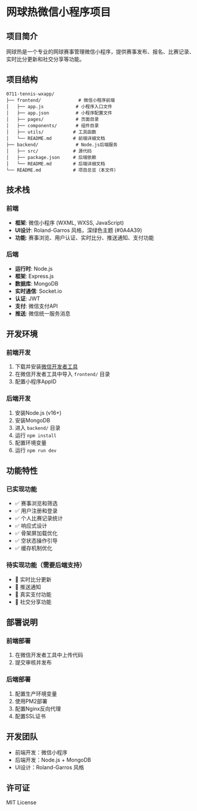 # 网球热微信小程序项目

## 项目简介

网球热是一个专业的网球赛事管理微信小程序，提供赛事发布、报名、比赛记录、实时比分更新和社交分享等功能。

## 项目结构

```
0711-tennis-wxapp/
├── frontend/              # 微信小程序前端
│   ├── app.js            # 小程序入口文件
│   ├── app.json          # 小程序配置文件
│   ├── pages/            # 页面目录
│   ├── components/       # 组件目录
│   ├── utils/           # 工具函数
│   └── README.md        # 前端详细文档
├── backend/              # Node.js后端服务
│   ├── src/             # 源代码
│   ├── package.json     # 后端依赖
│   └── README.md        # 后端详细文档
└── README.md            # 项目总览（本文件）
```

## 技术栈

### 前端
- **框架**: 微信小程序 (WXML, WXSS, JavaScript)
- **UI设计**: Roland-Garros 风格，深绿色主题 (#0A4A39)
- **功能**: 赛事浏览、用户认证、实时比分、推送通知、支付功能

### 后端
- **运行时**: Node.js
- **框架**: Express.js
- **数据库**: MongoDB
- **实时通信**: Socket.io
- **认证**: JWT
- **支付**: 微信支付API
- **推送**: 微信统一服务消息

## 开发环境

### 前端开发
1. 下载并安装[微信开发者工具](https://developers.weixin.qq.com/miniprogram/dev/devtools/download.html)
2. 在微信开发者工具中导入 `frontend/` 目录
3. 配置小程序AppID

### 后端开发
1. 安装Node.js (v16+)
2. 安装MongoDB
3. 进入 `backend/` 目录
4. 运行 `npm install`
5. 配置环境变量
6. 运行 `npm run dev`

## 功能特性

### 已实现功能
- ✅ 赛事浏览和筛选
- ✅ 用户注册和登录
- ✅ 个人比赛记录统计
- ✅ 响应式设计
- ✅ 骨架屏加载优化
- ✅ 空状态操作引导
- ✅ 缓存机制优化

### 待实现功能（需要后端支持）
- 🔄 实时比分更新
- 🔄 推送通知
- 🔄 真实支付功能
- 🔄 社交分享功能

## 部署说明

### 前端部署
1. 在微信开发者工具中上传代码
2. 提交审核并发布

### 后端部署
1. 配置生产环境变量
2. 使用PM2部署
3. 配置Nginx反向代理
4. 配置SSL证书

## 开发团队

- 前端开发：微信小程序
- 后端开发：Node.js + MongoDB
- UI设计：Roland-Garros 风格

## 许可证

MIT License 